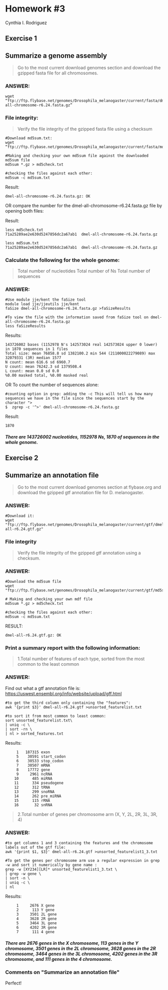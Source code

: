 # Homework #3
Cynthia I. Rodriguez
## Exercise 1
## Summarize a genome assembly
>Go to the most current download genomes section and download the gzipped fasta file for all chromosomes.
### ANSWER:
``` 
wget “ftp://ftp.flybase.net/genomes/Drosophila_melanogaster/current/fasta/dmel-all-chromosome-r6.24.fasta.gz”
```
### File integrity:
> Verify the file integrity of the gzipped fasta file using a checksum
```
#Download md5sum.txt:
wget “ftp://ftp.flybase.net/genomes/Drosophila_melanogaster/current/fasta/md5sum.txt”
```
```
#Making and checking your own md5sum file against the downloaded md5sum file
md5sum *.gz > md5check.txt
```
```
#checking the files against each other:
md5sum -c md5sum.txt
```
Result:
```
dmel-all-chromosome-r6.24.fasta.gz: OK
```

OR compare the number for the dmel-all-chromosome-r6.24.fasta.gz file by opening both files:

 Result:
 ```
 less md5check.txt
71a25289ae2e630d5247856dc2a67ab1  dmel-all-chromosome-r6.24.fasta.gz
```
```
less md5sum.txt
71a25289ae2e630d5247856dc2a67ab1  dmel-all-chromosome-r6.24.fasta.gz
```
### Calculate the following for the whole genome:
>Total number of nucleotides
Total number of Ns
Total number of sequences

### ANSWER:
```
#Use module jje/kent the faSize tool
module load jje/jjeutils jje/kent
faSize dmel-all-chromosome-r6.24.fasta.gz >faSizeResults
```
```
#To view the file with the information saved from faSize tool on dmel-all-chromosome-r6.24.fasta.gz
less faSizeResults
```
Results:
```
143726002 bases (1152978 N's 142573024 real 142573024 upper 0 lower) in 1870 sequences in 1 files
Total size: mean 76858.8 sd 1382100.2 min 544 (211000022279089) max 32079331 (3R) median 1577
N count: mean 616.6 sd 6960.7
U count: mean 76242.3 sd 1379508.4
L count: mean 0.0 sd 0.0
%0.00 masked total, %0.00 masked real
```
OR To count the number of sequences alone:
```
#counting option in grep: adding the -c This will tell us how many sequences we have in the file since the sequences start by the character ">
$  zgrep -c '^>' dmel-all-chromosome-r6.24.fasta.gz
```
Result:
```
1870
```
##### There are 143726002 nucleotides, 1152978 Ns, 1870 of sequences in the whole genome.
## Exercise 2
## Summarize an annotation file
>Go to the most current download genomes section at flybase.org and download the gzipped gtf annotation file for D. melanogaster.
### ANSWER:
```
#Download it:
wget "ftp://ftp.flybase.net/genomes/Drosophila_melanogaster/current/gtf/dmel-all-r6.24.gtf.gz"
```
### File integrity
>Verify the file integrity of the gzipped gtf annotation using a checksum.

### ANSWER:
```
#Download the md5sum file
wget "ftp://ftp.flybase.net/genomes/Drosophila_melanogaster/current/gtf/md5sum.txt"
```
```
# Making and checking your own mdf file
md5sum *.gz > md5check.txt
```
```
#checking the files against each other:
md5sum -c md5sum.txt
```
RESULT:
```
dmel-all-r6.24.gtf.gz: OK
```
### Print a summary report with the following information:
> 1.Total number of features of each type, sorted from the most common to the least common
### ANSWER:
Find out what a gtf annotation file is: 
https://uswest.ensembl.org/info/website/upload/gff.html 
```
#to get the third column only containing the "features":
awk '{print $3}' dmel-all-r6.24.gtf >unsorted_featurelist.txt
```
```
#to sort it from most common to least common:
sort unsorted_featurelist.txt\
| uniq -c \
| sort -rn \
| nl > sorted_features.txt
```
Results:
```
     1   187315 exon
     5    30591 start_codon
     6    30533 stop_codon
     7    30507 mRNA
     8    17772 gene
     9     2961 ncRNA
    10      485 miRNA
    11      334 pseudogene
    12      312 tRNA
    13      299 snoRNA
    14      262 pre_miRNA
    15      115 rRNA
    16       32 snRNA
```
> 2.Total number of genes per chromosome arm (X, Y, 2L, 2R, 3L, 3R, 4)
### ANSWER:
```
#to get columns 1 and 3 containing the features and the chromosome labels out of the gtf file:
awk '{print $1, $3}' dmel-all-r6.24.gtf >unsorted_featurelist1_3.txt
```
```
#To get the genes per chromosome arm use a regular expression in grep -w and sort it numerically by gene name :
grep -w [XY234][LR]* unsorted_featurelist1_3.txt \
| grep -w gene \
| sort -n \
| uniq -c \
| nl
```
Results:
```
     1	   2676 X gene
     2	    113 Y gene
     3	   3501 2L gene
     4	   3628 2R gene
     5	   3464 3L gene
     6	   4202 3R gene
     7	    111 4 gene
```
##### There are 2676 genes in the X chromosome, 113 genes in the Y chromosome, 3501 genes in the 2L chromosome, 3628 genes in the 2R chromosome, 3464 genes in the 3L chromosome, 4202 genes in the 3R chromosome, and 111 genes in the 4 chromosome.

### Comments on "Summarize an annotation file"

Perfect!
